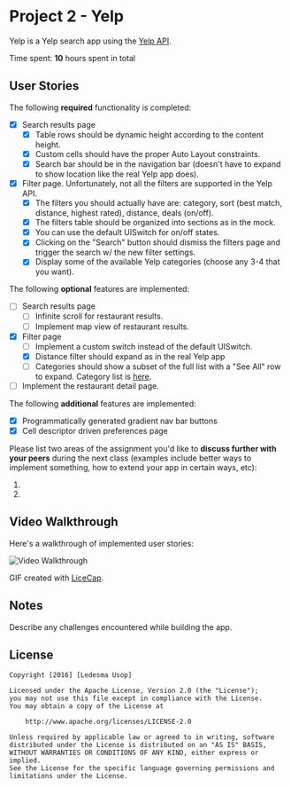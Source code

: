 # Project 2 - Yelp

Yelp is a Yelp search app using the [Yelp API](http://www.yelp.com/developers/documentation/v2/search_api).

Time spent: **10** hours spent in total

## User Stories

The following **required** functionality is completed:

- [x] Search results page
   - [x] Table rows should be dynamic height according to the content height.
   - [x] Custom cells should have the proper Auto Layout constraints.
   - [x] Search bar should be in the navigation bar (doesn't have to expand to show location like the real Yelp app does).
- [x] Filter page. Unfortunately, not all the filters are supported in the Yelp API.
   - [x] The filters you should actually have are: category, sort (best match, distance, highest rated), distance, deals (on/off).
   - [x] The filters table should be organized into sections as in the mock.
   - [x] You can use the default UISwitch for on/off states.
   - [x] Clicking on the "Search" button should dismiss the filters page and trigger the search w/ the new filter settings.
   - [x] Display some of the available Yelp categories (choose any 3-4 that you want).

The following **optional** features are implemented:

- [ ] Search results page
   - [ ] Infinite scroll for restaurant results.
   - [ ] Implement map view of restaurant results.
- [x] Filter page
   - [ ] Implement a custom switch instead of the default UISwitch.
   - [x] Distance filter should expand as in the real Yelp app
   - [ ] Categories should show a subset of the full list with a "See All" row to expand. Category list is [here](http://www.yelp.com/developers/documentation/category_list).
- [ ] Implement the restaurant detail page.

The following **additional** features are implemented:

- [x] Programmatically generated gradient nav bar buttons
- [x] Cell descriptor driven preferences page

Please list two areas of the assignment you'd like to **discuss further with your peers** during the next class (examples include better ways to implement something, how to extend your app in certain ways, etc):

1.
2.

## Video Walkthrough

Here's a walkthrough of implemented user stories:

<img src='http://i.imgur.com/QUmRljF.gif' title='Video Walkthrough' width='' alt='Video Walkthrough' />

GIF created with [LiceCap](http://www.cockos.com/licecap/).

## Notes

Describe any challenges encountered while building the app.

## License

    Copyright [2016] [Ledesma Usop]

    Licensed under the Apache License, Version 2.0 (the "License");
    you may not use this file except in compliance with the License.
    You may obtain a copy of the License at

        http://www.apache.org/licenses/LICENSE-2.0

    Unless required by applicable law or agreed to in writing, software
    distributed under the License is distributed on an "AS IS" BASIS,
    WITHOUT WARRANTIES OR CONDITIONS OF ANY KIND, either express or implied.
    See the License for the specific language governing permissions and
    limitations under the License.
